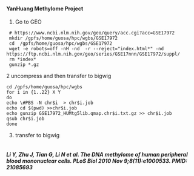 #### YanHuang Methylome Project

1. Go to GEO
```
 # https://www.ncbi.nlm.nih.gov/geo/query/acc.cgi?acc=GSE17972
 mkdir /gpfs/home/guosa/hpc/wgbs/GSE17972
 cd  /gpfs/home/guosa/hpc/wgbs/GSE17972
 wget -e robots=off -nH -nd  -r --reject="index.html*" -nd https://ftp.ncbi.nlm.nih.gov/geo/series/GSE17nnn/GSE17972/suppl/
 rm *index*
 gunzip *.gz
```
2 uncompress and then transfer to bigwig
```
cd /gpfs/home/guosa/hpc/wgbs
for i in {1..22} X Y
do
echo \#PBS -N chr$i  > chr$i.job
echo cd $(pwd) >>chr$i.job
echo gunzip GSE17972_HUMtg5lib.qmap.chr$i.txt.gz >> chr$i.job
qsub chr$i.job
done
```
3. transfer to bigwig
```

```






##### Li Y, Zhu J, Tian G, Li N et al. The DNA methylome of human peripheral blood mononuclear cells. PLoS Biol 2010 Nov 9;8(11):e1000533. PMID: 21085693

